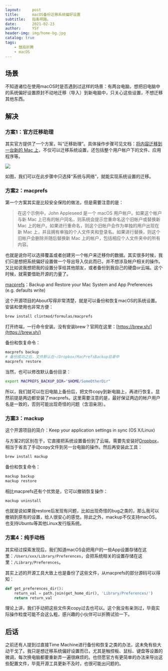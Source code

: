 ```yaml
---
layout:     post
title:      macOS备份迁移系统偏好设置
subtitle:   指条明路。
date:       2021-02-23
author:     YSY
header-img: img/home-bg.jpg
catalog: true
tags:
    - 鼓捣折腾
    - macOS
---
```


## 场景

不知道诸位在使用macOS时是否遇到过这样的场景：有两台电脑，想把旧电脑中的系统偏好设置原封不动地迁移（导入）到新电脑中，只关心这些设置，不想迁移其他东西。

## 解决

### 方案1：官方迁移助理

其实官方提供了一个方案，叫“迁移助理”。具体操作步骤可见文档：[将内容迁移到一台新的 Mac 上](https://support.apple.com/zh-cn/HT204350)，不仅可以迁移系统设置，还包括整个用户帐户下的文件、应用程序等。

![](https://support.apple.com/library/content/dam/edam/applecare/images/zh_CN/macos/Big-Sur/macos-big-sur-migration-assistant-select-info-to-transfer.jpg)

如图，我们可以在此步骤中只选择“系统与网络”，就能实现系统设置的迁移。

### 方案2：macprefs

第一个方案其实是比较安全保险的做法，但是需要注意的是：

> 在这个示例中，John Appleseed 是一个 macOS 用户帐户。如果这个帐户与新 Mac 上已有的帐户同名，则系统会提示您重命名这个旧帐户或替换新 Mac 上的帐户。如果进行重命名，则这个旧帐户会作为单独的用户出现在新 Mac 上，并且拥有单独的个人文件夹和登录名。如果进行替换，则这个旧帐户会删除并随后替换新 Mac 上的帐户，包括相应个人文件夹中的所有内容。

也就是说你可以选择覆盖或者创建另一个帐户来迁移你的数据。其实很多时候，我们只是想把系统偏好设置做一个导出导入仅此而已，并不想涉及帐户相关的操作。又比如说我想把我的设置分享给其他朋友，或者备份到我自己的硬盘or云端。这个时候，就需要借助开源的力量了。

[macprefs](https://github.com/clintmod/macprefs)：Backup and Restore your Mac System and App Preferences (e.g. defaults write)

这个开源项目的About写得非常清楚，就是可以备份和恢复macOS的系统设置。安装和使用也非常方便：

```bash
brew install clintmod/formulas/macprefs
```

打开终端，一行命令安装。没有安装brew？官网在这里：[https://brew.sh/](https://brew.sh/)

备份和恢复命令：

```bash
macprefs backup
# 备份成功之后，文件默认在~/Dropbox/MacPrefsBackup目录中
macprefs restore
```

当然，也可以修改默认备份目录：

```bash
export MACPREFS_BACKUP_DIR="$HOME/SomeOtherDir"
```

所以，我们就可以在旧电脑上备份后，把文件copy到新电脑上，再进行恢复。显然前提是两边都安装了macprefs。这里需要注意的是，最好保证两边的帐户用户名是一致的，否则可能出现奇怪的问题（含泪亲测）。

### 方案3：mackup

这个开源项目的简介：Keep your application settings in sync (OS X/Linux)

与方案2的区别在于，它直接把系统设置备份到了云端，需要先安装好[Dropbox](https://www.dropbox.com/)，相当于省去了手动copy文件到另一台电脑的操作。然后再安装此工具：

```bash
brew install mackup
```

备份和恢复命令：

```bash
mackup backup
mackup restore
```

相比macprefs还有个优势是，它可以撤销恢复操作：

```bash
mackup uninstall
```

也就是说如果我restore后发现有问题，比如出现奇怪的bug之类的，那么我可以撤销到原有的设置，给人很安心的感觉。除此之外，mackup不仅支持macOS，也支持Ubuntu等其他Linux发行版系统。

### 方案4：纯手动档

其实经过探索发现后，我们知道macOS会把用户的一些App设置存储在这里：`/Users/xxx/Library/Preferences`，会把系统相关的设置存储在这里：`/Library/Preferences`。

其实上述的开源工具大致上也是备份了这些文件，从macprefs的部分源码可以得知：

```python
def get_preferences_dir():
    return_val = path.join(get_home_dir(), 'Library/Preferences/')
    return return_val
```

理论上讲，我们手动把这些文件夹copy过去也可以。这个我没有亲测过，毕竟实际操作粒度可能不会这么粗，感兴趣的小伙伴可以折腾试验一下。

## 后话

之前还有人提到过直接Time Machine进行备份和恢复之类的办法，这未免有些大动干戈了。我只是想迁移系统偏好设置而已，尤其是触控板、鼠标、键盘等设置的微调，每次换电脑都要重新弄一遍很麻烦的。也但愿官方有更简单的办法来导出这些配置文件，毕竟开源工具更新不及时，也很可能出问题的。
